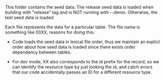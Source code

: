 This folder contains the seed data. The release seed data is loaded when building with "release" tag and is NOT running with --demo. Otherwise, the test seed data is loaded.

Each file represents the data for a particular table. The file name is something like 00XX, reasons for doing this:

- Code loads the seed data in lexical file order, thus we maintain an explict order about how seed data is loaded since there exists order dependency between tables.

- For dev mode, XX also corresponds to the id prefix for the record, so we can identify the resource type by just looking the id, and catch errors that our code accidentally passes an ID for a different resource type.
